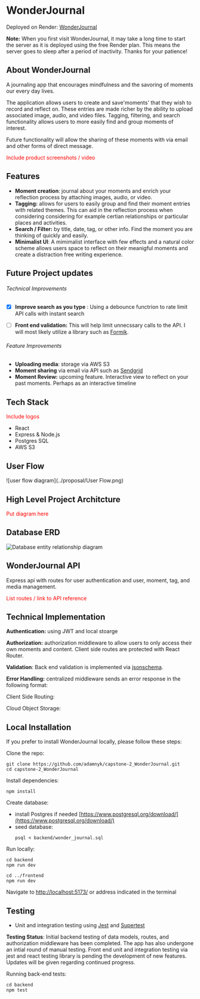 # WonderJournal 

Deployed on Render: [WonderJournal](https://wonderjournal.onrender.com/)

**Note:** When you first visit WonderJournal, it may take a long time to start the server as it is deployed using the free Render plan. This means the server goes to sleep after a period of inactivity. Thanks for your patience! 



## About WonderJournal

A journaling app that encourages mindfulness and the savoring of moments our every day lives. 

The application allows users to create and save'moments' that they wish to record and reflect on. These entries are made richer by the ability to upload associated image, audio, and video files. Tagging, filtering, and search functionality allows users to more easily find and group moments of interest. 

Future functionality will allow the sharing of these moments with via email and other forms of direct message.

<span style="color:red">Include product screenshots / video</span>



## Features

- **Moment creation**: journal about your moments and enrich your reflection process by attaching images, audio, or video. 
- **Tagging:** allows for users to easily group and find their moment entries with related themes. This can aid in the reflection process when considering considering  for example certian relationships or particular places and activities. 
- **Search / Filter:** by title, date, tag, or other info. Find the moment you are thinking of quickly and easily. 
- **Minimalist UI**: A mimimalist interface with few effects and a natural color scheme allows users space to reflect on their meanigful moments and create a distraction free writing experience. 




## Future Project updates

###### Technical Improvements
- [x] **Improve search as you type** : Using a debounce functrion to rate limit API calls with instant search
- [ ] **Front end validation:** This will help limit unnecssary calls to the API. I will most likely utilize a library such as [Formik](https://formik.org/). 



###### Feature Improvements
- **Uploading media**: storage via AWS S3
- **Moment sharing** via email via API such as [Sendgrid](https://sendgrid.com/)
- **Moment Review:** upcoming feature. Interactive view to reflect on your past moments.  Perhaps as an interactive timeline



## Tech Stack

<span style="color:red">Include logos</span>

- React
- Express & Node.js
- Postgres SQL
- AWS S3



## User Flow

![user flow diagram](../proposal/User Flow.png)



## High Level Project Architcture

<span style="color:red">Put diagram here</span>



## Database ERD

![Database entity relationship diagram](/Users/adampecan/Documents/Springboard/Exercises/Capstone-2_WonderJournal/proposal/db_erd.png)




## WonderJournal API	 

Express api with routes for user authentication and user, moment, tag, and media management. 

<span style="color:red">List routes / link to API reference</span>



## Technical Implementation

**Authentication:** using JWT and local stoarge

**Authorization:** authorization middleware to allow users to only access their own moments and content. Client side routes are protected with React Router. 

**Validation**: Back end validation is implemented via [jsonschema](https://www.npmjs.com/package/jsonschema). 

**Error Handling:** centralized middleware sends an error response in the following format:	

Client Side Routing:

Cloud Object Storage: 



## Local Installation

If you prefer to install WonderJournal locally, please follow these steps:

Clone the repo:

```
git clone https://github.com/adamnyk/capstone-2_WonderJournal.git
cd capstone-2_WonderJournal
```



Install dependencies:

```
npm install
```



Create database:

- install Postgres if needed [https://www.postgresql.org/download/](https://www.postgresql.org/download/)
- seed database:
  ```
  psql < backend/wonder_journal.sql
  ```



Run locally:

```
cd backend
npm run dev

cd ../frontend
npm run dev
```


Navigate to [http://localhost:5173/](http://localhost:5173/) or address indicated in the terminal




## Testing

- Unit and integration testing using [Jest](https://jestjs.io/) and [Supertest](https://www.npmjs.com/package/supertest)

**Testing Status**: Initial backend testing of data models, routes, and authorization middleware has been completed. The app has also undergone an intial round of manual testing. Front end unit and integration testing via jest and react testing library is pending the development of new features. Updates will be given regarding continued progress. 



Running back-end tests:
```
cd backend
npm test
```
